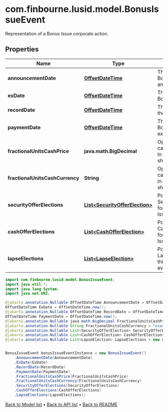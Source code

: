 # com.finbourne.lusid.model.BonusIssueEvent
Representation of a Bonus Issue corporate action.

## Properties

Name | Type | Description | Notes
------------ | ------------- | ------------- | -------------
**announcementDate** | [**OffsetDateTime**](OffsetDateTime.md) | The date the Bonus Issue is announced. | [optional] [default to OffsetDateTime]
**exDate** | [**OffsetDateTime**](OffsetDateTime.md) | The ex-date of the Bonus Issue. | [optional] [default to OffsetDateTime]
**recordDate** | [**OffsetDateTime**](OffsetDateTime.md) | The record date of the Bonus Issue. | [optional] [default to OffsetDateTime]
**paymentDate** | [**OffsetDateTime**](OffsetDateTime.md) | The date the Bonus Issue is executed. | [optional] [default to OffsetDateTime]
**fractionalUnitsCashPrice** | **java.math.BigDecimal** | Optional. Used in calculating cash-in-lieu of fractional shares. | [optional] [default to java.math.BigDecimal]
**fractionalUnitsCashCurrency** | **String** | Optional. Used in calculating cash-in-lieu of fractional shares. | [optional] [default to String]
**securityOfferElections** | [**List&lt;SecurityOfferElection&gt;**](SecurityOfferElection.md) | Possible SecurityElections for this Bonus Issue event, if any. | [optional] [default to List<SecurityOfferElection>]
**cashOfferElections** | [**List&lt;CashOfferElection&gt;**](CashOfferElection.md) | Possible CashOfferElections for this Bonus Issue event, if any. | [optional] [default to List<CashOfferElection>]
**lapseElections** | [**List&lt;LapseElection&gt;**](LapseElection.md) | Possible LapseElections for this Bonus Issue event, if any. | [optional] [default to List<LapseElection>]

```java
import com.finbourne.lusid.model.BonusIssueEvent;
import java.util.*;
import java.lang.System;
import java.net.URI;

@jakarta.annotation.Nullable OffsetDateTime AnnouncementDate = OffsetDateTime.now();
OffsetDateTime ExDate = OffsetDateTime.now();
@jakarta.annotation.Nullable OffsetDateTime RecordDate = OffsetDateTime.now();
OffsetDateTime PaymentDate = OffsetDateTime.now();
@jakarta.annotation.Nullable java.math.BigDecimal FractionalUnitsCashPrice = new java.math.BigDecimal("100.00");
@jakarta.annotation.Nullable String FractionalUnitsCashCurrency = "example FractionalUnitsCashCurrency";
@jakarta.annotation.Nullable List<SecurityOfferElection> SecurityOfferElections = new List<SecurityOfferElection>();
@jakarta.annotation.Nullable List<CashOfferElection> CashOfferElections = new List<CashOfferElection>();
@jakarta.annotation.Nullable List<LapseElection> LapseElections = new List<LapseElection>();


BonusIssueEvent bonusIssueEventInstance = new BonusIssueEvent()
    .AnnouncementDate(AnnouncementDate)
    .ExDate(ExDate)
    .RecordDate(RecordDate)
    .PaymentDate(PaymentDate)
    .FractionalUnitsCashPrice(FractionalUnitsCashPrice)
    .FractionalUnitsCashCurrency(FractionalUnitsCashCurrency)
    .SecurityOfferElections(SecurityOfferElections)
    .CashOfferElections(CashOfferElections)
    .LapseElections(LapseElections);
```


[Back to Model list](../README.md#documentation-for-models) &#8226; [Back to API list](../README.md#documentation-for-api-endpoints) &#8226; [Back to README](../README.md)
